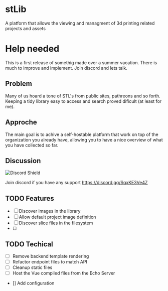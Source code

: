 # stLib
A platform that allows the viewing and managment of 3d printing related projects and assets

# Help needed
This is a first release of somethig made over a summer vacation. There is much to improve and implement.
Join discord and lets talk.

## Problem
Many of us hoard a tone of STL's from public sites, pathreons and so forth. Keeping a tidy library easy to access and search proved dificult (at least for me).

## Approche
The main goal is to achive a self-hostable platform that work on top of the organization you already have, allowing you to have a nice overview of what you have collected so far.

## Discussion
![Discord Shield](https://discordapp.com/api/guilds/1013417395777450034/widget.png?style=shield)

Join discord if you have any support https://discord.gg/SqxKE3Ve4Z

## TODO Features

- [ ] Discover images in the library
- [ ] Allow default project image definition
- [ ] Discover slice files in the filesystem
- [ ] 

## TODO Techical

- [ ] Remove backend template rendering
- [ ] Refactor endpoint files to match API
- [ ] Cleanup static files
- [ ] Host the Vue compiled files from the Echo Server
- [] Add configuration

